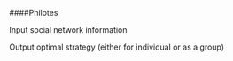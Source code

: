 ####Philotes

Input social network information

Output optimal strategy (either for individual or as a group)